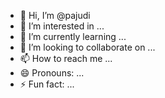 - 👋 Hi, I’m @pajudi
- 👀 I’m interested in ...
- 🌱 I’m currently learning ...
- 💞️ I’m looking to collaborate on ...
- 📫 How to reach me ...
- 😄 Pronouns: ...
- ⚡ Fun fact: ...

<!---
pajudi/pajudi is a ✨ special ✨ repository because its `README.md` (this file) appears on your GitHub profile.
You can click the Preview link to take a look at your changes.
--->
